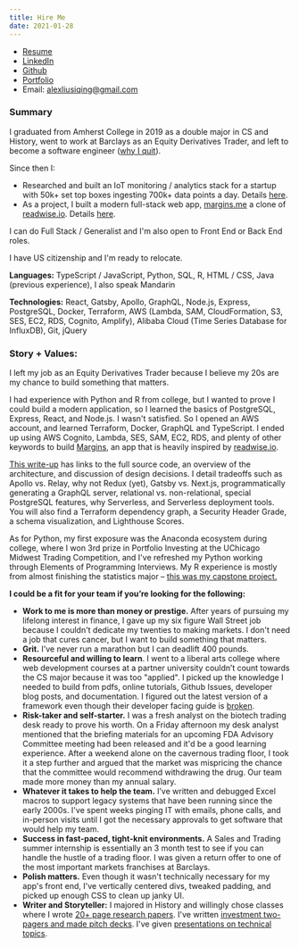 ```yaml
---
title: Hire Me
date: 2021-01-28
---
```


- [Resume](/alex-liu-resume.pdf)
- [LinkedIn](https://www.linkedin.com/in/alex-liu-siqing)
- [Github](https://github.com/alexliusq)
- [Portfolio](/portfolio/)
- Email: alexliusiqing@gmail.com

### Summary

I graduated from Amherst College in 2019 as a double major in CS and History, went to work at Barclays as an Equity Derivatives Trader, and left to become a software engineer ([why I quit](/why-i-quit-trading)).

Since then I:
- Researched and built an IoT monitoring / analytics stack for a startup with 50k+ set top boxes ingesting 700k+ data points a day. Details [here](/portfolio/iot-analytics).
- As a project, I built a modern full-stack web app, [margins.me](https://www.margins.me) a clone of [readwise.io](https://readwise.io). Details [here](/portfolio/margins/overview/).

I can do Full Stack / Generalist and I'm also open to Front End or Back End roles.

I have US citizenship and I'm ready to relocate.

**Languages:** TypeScript / JavaScript, Python, SQL, R, HTML / CSS, Java (previous experience), I also speak Mandarin

**Technologies:** React, Gatsby, Apollo, GraphQL, Node.js, Express, PostgreSQL, Docker, Terraform, AWS (Lambda, SAM, CloudFormation, S3, SES, EC2, RDS, Cognito, Amplify), Alibaba Cloud (Time Series Database for InfluxDB), Git, jQuery

### Story + Values:
I left my job as an Equity Derivatives Trader because I believe my 20s are my chance to build something that matters.

I had experience with Python and R from college, but I wanted to prove I could build a modern application, so I learned the basics of PostgreSQL, Express, React, and Node.js. I wasn't satisfied. So I opened an AWS account, and learned Terraform, Docker, GraphQL and TypeScript. I ended up using AWS Cognito, Lambda, SES, SAM, EC2, RDS, and plenty of other keywords to build [Margins](https://www.margins.me), an app that is heavily inspired by [readwise.io](https://readwise.io/).

[This write-up](/portfolio/margins/overview/) has links to the full source code, an overview of the architecture, and discussion of design decisions. I detail tradeoffs such as Apollo vs. Relay, why not Redux (yet), Gatsby vs. Next.js, programmatically generating a GraphQL server, relational vs. non-relational, special PostgreSQL features, why Serverless, and Serverless deployment tools. You will also find a Terraform dependency graph, a Security Header Grade, a schema visualization, and Lighthouse Scores.

As for Python, my first exposure was the Anaconda ecosystem during college, where I won 3rd prize in Portfolio Investing at the UChicago Midwest Trading Competition, and I've refreshed my Python working through Elements of Programming Interviews. My R experience is mostly from almost finishing the statistics major – [this was my capstone project.](/portfolio/college/yelp-challenge)

**I could be a fit for your team if you’re looking for the following:**

- **Work to me is more than money or prestige.** After years of pursuing my lifelong interest in finance, I gave up my six figure Wall Street job because I couldn't dedicate my twenties to making markets. I don't need a job that cures cancer, but I want to build something that matters.
- **Grit.** I’ve never run a marathon but I can deadlift 400 pounds.
- **Resourceful and willing to learn**. I went to a liberal arts college where web development courses at a partner university couldn’t count towards the CS major because it was too "applied". I picked up the knowledge I needed to build from pdfs, online tutorials, Github Issues, developer blog posts, and documentation. I figured out the latest version of a framework even though their developer facing guide is [broken](https://github.com/apollographql/fullstack-tutorial/issues/161).
- **Risk-taker and self-starter.** I was a fresh analyst on the biotech trading desk ready to prove his worth. On a Friday afternoon my desk analyst mentioned that the briefing materials for an upcoming FDA Advisory Committee meeting had been released and it'd be a good learning experience. After a weekend alone on the cavernous trading floor, I took it a step further and argued that the market was mispricing the chance that the committee would recommend withdrawing the drug. Our team made more money than my annual salary.
- **Whatever it takes to help the team.** I’ve written and debugged Excel macros to support legacy systems that have been running since the early 2000s. I've spent weeks pinging IT with emails, phone calls, and in-person visits until I got the necessary approvals to get software that would help my team.
- **Success in fast-paced, tight-knit environments.** A Sales and Trading summer internship is essentially an 3 month test to see if you can handle the hustle of a trading floor. I was given a return offer to one of the most important markets franchises at Barclays.
- **Polish matters.** Even though it wasn't technically necessary for my app's front end, I've vertically centered divs, tweaked padding, and picked up enough CSS to clean up janky UI.
- **Writer and Storyteller:** I majored in History and willingly chose classes where I wrote [20+ page research papers](/portfolio/college/therapeutic-transformations). I've written [investment two-pagers and made pitch decks](/portfolio/finance/bic). I've given [presentations on technical topics](/portfolio/college/econ-470).